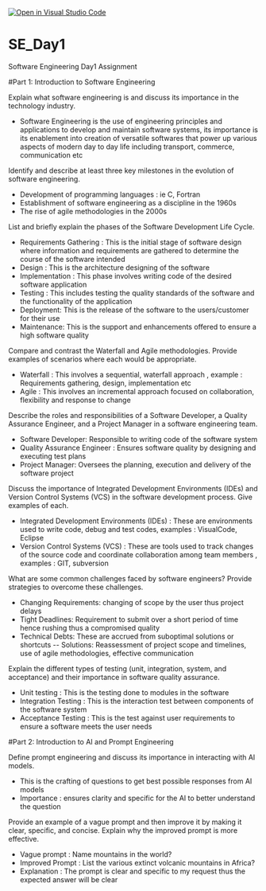 [![Open in Visual Studio Code](https://classroom.github.com/assets/open-in-vscode-2e0aaae1b6195c2367325f4f02e2d04e9abb55f0b24a779b69b11b9e10269abc.svg)](https://classroom.github.com/online_ide?assignment_repo_id=18518585&assignment_repo_type=AssignmentRepo)
# SE_Day1
Software Engineering Day1 Assignment

#Part 1: Introduction to Software Engineering

Explain what software engineering is and discuss its importance in the technology industry.
- Software Engineering is the use of engineering principles and applications to develop and maintain  software systems, its importance is its enablement into creation of versatile softwares that power up various aspects of modern day to day life including transport, commerce, communication etc 

Identify and describe at least three key milestones in the evolution of software engineering.
- Development of programming languages : ie C, Fortran
- Establishment of software engineering as a discipline in the 1960s
- The rise of agile methodologies in the 2000s

List and briefly explain the phases of the Software Development Life Cycle.
- Requirements Gathering : This is the initial stage of software design where information and requirements are gathered to determine the course of the software intended
- Design : This is the architecture designing of the software
- Implementation : This phase involves writing code of the desired software application 
- Testing : This includes testing the quality standards of the software and the functionality of the application
- Deployment: This is the release of the software  to the users/customer for their use
- Maintenance: This is the support and enhancements offered to ensure a high software quality 

Compare and contrast the Waterfall and Agile methodologies. Provide examples of scenarios where each would be appropriate.
 - Waterfall : This involves  a sequential, waterfall approach , example : Requirements gathering, design, implementation etc 
 - Agile : This involves an incremental approach focused on collaboration, flexibility and response to change

Describe the roles and responsibilities of a Software Developer, a Quality Assurance Engineer, and a Project Manager in a software engineering team.
 - Software Developer: Responsible to writing code of the software system
 - Quality Assurance Engineer : Ensures software quality by designing and executing test plans 
- Project Manager: Oversees the planning, execution and delivery of the software project

Discuss the importance of Integrated Development Environments (IDEs) and Version Control Systems (VCS) in the software development process. Give examples of each.
- Integrated Development Environments (IDEs) : These are environments used to write code, debug and test codes, examples : VisualCode, Eclipse
 - Version Control Systems (VCS) : These are tools used to track changes of the source code and coordinate collaboration among team members , examples : GIT, subversion

What are some common challenges faced by software engineers? Provide strategies to overcome these challenges.
 - Changing Requirements: changing of scope by the user thus project delays
 - Tight Deadlines: Requirement to submit over a short period of time hence rushing thus a compromised quality
 - Technical Debts: These are accrued from suboptimal solutions or shortcuts
 -- Solutions: Reassessment of project scope and timelines, use of agile methodologies, effective communication

Explain the different types of testing (unit, integration, system, and acceptance) and their importance in software quality assurance.
 - Unit testing : This is the testing done to modules in the software
- Integration Testing : This is the interaction test between components of the software system
- Acceptance Testing : This is the test against user requirements to ensure a software meets the user needs 

#Part 2: Introduction to AI and Prompt Engineering

Define prompt engineering and discuss its importance in interacting with AI models.
 - This is the crafting of questions to get best possible responses from AI models
 - Importance : ensures clarity and specific for the AI to better understand the question

Provide an example of a vague prompt and then improve it by making it clear, specific, and concise. Explain why the improved prompt is more effective.
- Vague prompt : Name mountains in the world?
 - Improved Prompt : List the various extinct volcanic mountains in Africa?
 - Explanation : The prompt is clear and specific to my request thus the expected answer will be clear
